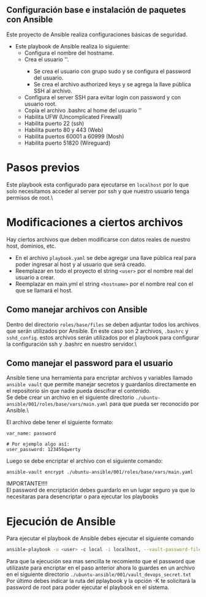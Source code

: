 ## Configuración base e instalación de paquetes con Ansible

Este proyecto de Ansible realiza configuraciones básicas de seguridad.

- Este playbook de Ansible realiza lo siguiente:
    - Configura el nombre del hostname.
    - Crea el usuario '<user>'.
      - Se crea el usuario con grupo sudo y se configura el password del usuario.
      - Se crea el archivo authorized keys y se agrega la llave pública SSH al archivo. 
    - Configura el server SSH para evitar login con password y con usuario root.
    - Copia el archivo .bashrc al home del usuario '<user>'
    - Habilita UFW (Uncomplicated Firewall)
    - Habilita puerto 22 (ssh)
    - Habilita puerto 80 y 443 (Web)
    - Habilita puertos 60001 a 60999 (Mosh)
    - Habilita puerto 51820 (Wireguard)

# Pasos previos
Este playbook esta configurado para ejecutarse en `localhost` por lo que solo necesitamos acceder al server por ssh y que nuestro usuario tenga permisos de root.\

# Modificaciones a ciertos archivos
Hay ciertos archivos que deben modificarse con datos reales de nuestro host, dominios, etc.
- En el archivo `playbook.yaml` se debe agregar una llave pública real para poder ingresar al host y al usuario que será creado.
- Reemplazar en todo el proyecto el string `<user>` por el nombre real del usuario a crear.
- Reemplazar en main.yml el string `<hostname>` por el nombre real con el que se llamará el host.

## Como manejar archivos con Ansible
Dentro del directorio `roles/base/files` se deben adjuntar todos los archivos que serán utilizados por Ansible.
En este caso son 2 archivos, `.bashrc` y `sshd_config`.
estos archivos serán utilizados por el playbook para configurar la configuración ssh y .bashrc en nuestro servidor.\

## Como manejar el password para el usuario <user>
Ansible tiene una herramienta para encriptar archivos y variables llamado `ansible vault` que permite manejar secretos y guardanlos directamente en el repositorio sin que nadie pueda descifrar el contenido.\
Se debe crear un archivo en el siguiente directorio `./ubuntu-ansible/001/roles/base/vars/main.yaml` para que pueda ser reconocido por Ansible.\

El archivo debe tener el siguiente formato:
```
var_name: password

# Por ejemplo algo así:
user_password: 123456qwerty
```

Luego se debe encriptar el archivo con el siguiente comando:
```
ansible-vault encrypt ./ubuntu-ansible/001/roles/base/vars/main.yaml
```

IMPORTANTE!!!!\
El password de encriptación debes guardarlo en un lugar seguro ya que lo necesitaras para desencriptar o para ejecutar los playbooks

# Ejecución de Ansible
Para ejecutar el playbook de Ansible debes ejecutar el siguiente comando
```bash
ansible-playbook -u <user> -c local -i localhost, --vault-password-file ./ubuntu-ansible/001/vault_devops_secret.txt ./ubuntu-ansible/001/playbook.yaml -K
```
Para que la ejecución sea mas sencilla te recomiento que el password que utilizaste para encriptar en el paso anterior ahora lo guardes en un archivo en el siguiente directorio `./ubuntu-ansible/001/vault_devops_secret.txt`\
Por último debes indicar la ruta del pplaybook y la opción -K te solicitará la password de root para poder ejecutar el playbook en el sistema.




